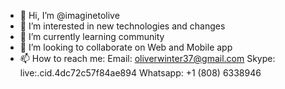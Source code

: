 - 👋 Hi, I’m @imaginetolive
- 👀 I’m interested in new technologies and changes 
- 🌱 I’m currently learning community
- 💞️ I’m looking to collaborate on Web and Mobile app
- 📫 How to reach me:
    Email: oliverwinter37@gmail.com
    Skype: live:.cid.4dc72c57f84ae894
    Whatsapp: +1 (808) 6338946
    

<!---
imaginetolive/imaginetolive is a ✨ special ✨ repository because its `README.md` (this file) appears on your GitHub profile.
You can click the Preview link to take a look at your changes.
--->
